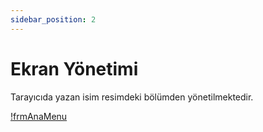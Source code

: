 ```yaml
---
sidebar_position: 2
---
```

# Ekran Yönetimi

Tarayıcıda yazan isim resimdeki bölümden yönetilmektedir.

[!frmAnaMenu](.Geliştirici/assets/frmAnaMenu.png)
